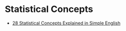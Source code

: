 # Statistical Concepts
- [28 Statistical Concepts Explained in Simple English](https://www.datasciencecentral.com/profiles/blogs/28-statistical-concepts-explained-in-simple-english)
